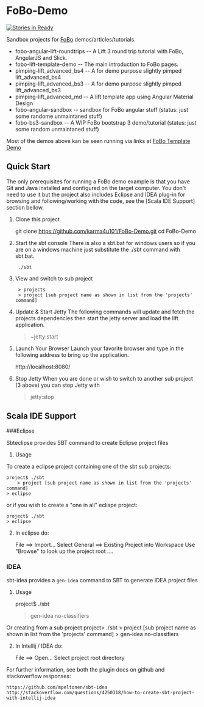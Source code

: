 # FoBo-Demo

[![Stories in Ready](https://badge.waffle.io/karma4u101/FoBo-Demo.svg?label=ready&title=Ready)](http://waffle.io/karma4u101/FoBo-Demo) 

Sandbox projects for [FoBo](https://github.com/karma4u101/FoBo) demos/articles/tutorials.

- fobo-angular-lift-roundtrips -- A Lift 3 round trip tutorial with FoBo, AngularJS and Slick. 
- fobo-lift-template-demo -- The main introduction to FoBo pages.
- pimping-lift_advanced_bs4 -- A for demo purpose slightly pimped lift_advanced_bs4 
- pimping-lift_advanced_bs3 -- A for demo purpose slightly pimped lift_advanced_bs3 
- pimping-lift_advanced_md -- A lift template app using Angular Material Design  
- fobo-angular-sandbox -- sandbox for FoBo angular stuff (status: just some randome unmaintaned stuff)
- fobo-bs3-sandbox -- A WIP FoBo bootstrap 3 demo/tutorial (status: just some random unmaintaned stuff) 

Most of the demos above kan be seen running via links at [FoBo Template Demo](http://www.media4u101.se/fobo-lift-template-demo/) 

Quick Start
-----------
The only prerequisites for running a FoBo demo example is that you have Git and Java installed and configured on the target computer.
You don't need to use it but the project also includes Eclipse and IDEA plug-in for browsing and following/working with the code, see the [Scala IDE Support] section bellow. 
 
1) Clone this project 

	git clone https://github.com/karma4u101/FoBo-Demo.git
	cd FoBo-Demo

2) Start the sbt console
There is also a sbt.bat for windows users so if you are on a windows machine just substitute the ./sbt command with sbt.bat.

        ./sbt 

3) View and switch to sub project
        
        > projects  
        > project [sub project name as shown in list from the 'projects' command]

4) Update & Start Jetty 
The following commands will update and fetch the projects dependencies then start the jetty server and load the lift application. 

	> ~jetty:start

5) Launch Your Browser
Launch your favorite browser and type in the following address to bring up the application.
	
	http://localhost:8080/

6) Stop Jetty 
When you are done or wish to switch to another sub project (3 above) you can stop Jetty with

	> jetty:stop


Scala IDE Support 
-----------------

###Eclipse 

Sbteclipse provides SBT command to create Eclipse project files

1) Usage 

To create a eclipse project containing one of the sbt sub projects: 
 
	project$ ./sbt
        > project [sub project name as shown in list from the 'projects' command]
	> eclipse 

or if you wish to create a "one in all" eclispe project:

 	project$ ./sbt
	> eclipse 

2) In eclipse do: 

	File ==> Import...
	Select General ==> Existing Project into Workspace 
	Use "Browse" to look up the project root ....

### IDEA

sbt-idea provides a `gen-idea` command to SBT to generate IDEA project files

1) Usage

	project$ ./sbt
	> gen-idea no-classifiers

Or creating from a sub project
	project> ./sbt
        > project [sub project name as shown in list from the 'projects' command]
	> gen-idea no-classifiers

2) In Intellij / IDEA do:

	File ==> Open...
	Select project root directory

For further information, see both the plugin docs on github and stackoverflow responses:

	https://github.com/mpeltonen/sbt-idea
	http://stackoverflow.com/questions/4250318/how-to-create-sbt-project-with-intellij-idea

